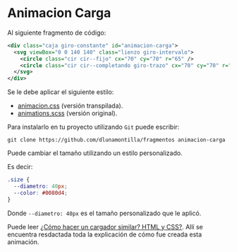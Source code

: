 # Animacion Carga

Al siguiente fragmento de código:

```xml
<div class="caja giro-constante" id="animacion-carga">
  <svg viewBox="0 0 140 140" class="lienzo giro-intervalo">
    <circle class="cir cir--fijo" cx="70" cy="70" r="65" />
    <circle class="cir cir--completando giro-trazo" cx="70" cy="70" r="65" />
  </svg>
</div>
```

Se le debe aplicar el siguiente estilo:

- [animacion.css](animacion.css) (versión transpilada).
- [animations.scss](animations.scss) (versión original).

Para instalarlo en tu proyecto utilizando `Git` puede escribir:

```shell
git clone https://github.com/dlunamontilla/fragmentos animacion-carga
```

Puede cambiar el tamaño utilizando un estilo personalizado.

Es decir:

```css
.size {
  --diametro: 40px;
  --color: #0080d4;
}
```

Donde `--diametro: 40px` es el tamaño personalizado que le aplicó. 

Puede leer [¿Cómo hacer un cargador similar? HTML y CSS?][explicacion]. Allí se encuentra resdactada toda la explicación de cómo fue creada esta animación.

[explicacion]: https://es.stackoverflow.com/questions/329419/c%c3%b3mo-hacer-un-cargador-similar-html-y-css/331211#331211 "¿Cómo hacer un cargador similar? HTML y CSS"
